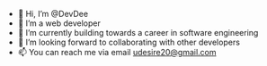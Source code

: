 - 👋 Hi, I’m @DevDee
- 👀 I’m a web developer
- 🌱 I’m currently building towards a career in software engineering
- 💞️ I’m looking forward to collaborating with other developers
- 📫 You can reach me via email udesire20@gmail.com

<!---
DessyZeal/DessyZeal is a ✨ special ✨ repository because its `README.md` (this file) appears on your GitHub profile.
You can click the Preview link to take a look at your changes.
--->
